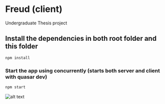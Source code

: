 # Freud (client)

Undergraduate Thesis project

## Install the dependencies in both root folder and this folder
```bash
npm install
```

### Start the app using concurrently (starts both server and client with quasar dev)
```bash
npm start
```
![alt text](https://banner2.cleanpng.com/20180618/yqz/kisspng-sigmund-freud-the-psychopathology-of-everyday-life-5b27e75b7b8f39.5117867415293417875061.jpg)
